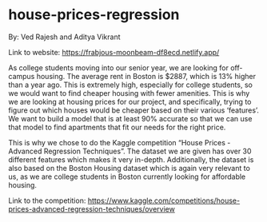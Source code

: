 # house-prices-regression
By: Ved Rajesh and Aditya Vikrant

Link to website: https://frabjous-moonbeam-df8ecd.netlify.app/

As college students moving into our senior year, we are looking for off-campus housing. The average rent in Boston is $2887, which is 13% higher than a year ago. This is extremely high, especially for college students, so we would want to find cheaper housing with fewer amenities. This is why we are looking at housing prices for our project, and specifically, trying to figure out which houses would be cheaper based on their various ‘features’. We want to build a model that is at least 90% accurate so that we can use that model to find apartments that fit our needs for the right price.

This is why we chose to do the Kaggle competition “House Prices - Advanced Regression Techniques”. The dataset we are given has over 30 different features which makes it very in-depth. Additionally, the dataset is also based on the Boston Housing dataset which is again very relevant to us, as we are college students in Boston currently looking for affordable housing.

Link to the competition: https://www.kaggle.com/competitions/house-prices-advanced-regression-techniques/overview

